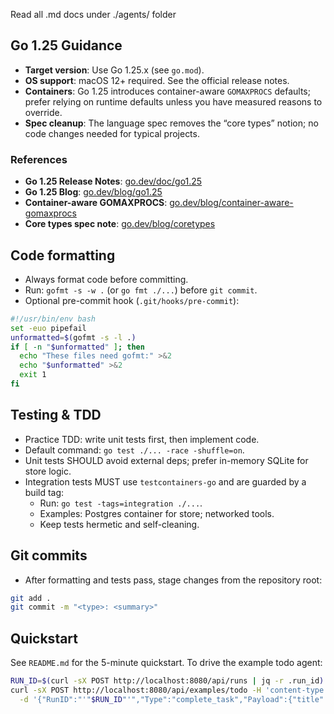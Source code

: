 Read all .md docs under ./agents/ folder

## Go 1.25 Guidance

- **Target version**: Use Go 1.25.x (see `go.mod`).
- **OS support**: macOS 12+ required. See the official release notes.
- **Containers**: Go 1.25 introduces container-aware `GOMAXPROCS` defaults; prefer relying on runtime defaults unless you have measured reasons to override.
- **Spec cleanup**: The language spec removes the “core types” notion; no code changes needed for typical projects.

### References
- **Go 1.25 Release Notes**: [go.dev/doc/go1.25](https://go.dev/doc/go1.25)
- **Go 1.25 Blog**: [go.dev/blog/go1.25](https://go.dev/blog/go1.25)
- **Container-aware GOMAXPROCS**: [go.dev/blog/container-aware-gomaxprocs](https://go.dev/blog/container-aware-gomaxprocs)
- **Core types spec note**: [go.dev/blog/coretypes](https://go.dev/blog/coretypes)

## Code formatting

- Always format code before committing.
- Run: `gofmt -s -w .` (or `go fmt ./...`) before `git commit`.
- Optional pre-commit hook (`.git/hooks/pre-commit`):

```bash
#!/usr/bin/env bash
set -euo pipefail
unformatted=$(gofmt -s -l .)
if [ -n "$unformatted" ]; then
  echo "These files need gofmt:" >&2
  echo "$unformatted" >&2
  exit 1
fi
```

## Testing & TDD

- Practice TDD: write unit tests first, then implement code.
- Default command: `go test ./... -race -shuffle=on`.
- Unit tests SHOULD avoid external deps; prefer in-memory SQLite for store logic.
- Integration tests MUST use `testcontainers-go` and are guarded by a build tag:
  - Run: `go test -tags=integration ./...`.
  - Examples: Postgres container for store; networked tools.
  - Keep tests hermetic and self-cleaning.

## Git commits

- After formatting and tests pass, stage changes from the repository root:

```bash
git add .
git commit -m "<type>: <summary>"
```

## Quickstart

See `README.md` for the 5-minute quickstart. To drive the example todo agent:

```bash
RUN_ID=$(curl -sX POST http://localhost:8080/api/runs | jq -r .run_id)
curl -sX POST http://localhost:8080/api/examples/todo -H 'content-type: application/json' \
  -d '{"RunID":"'"$RUN_ID"'","Type":"complete_task","Payload":{"title":"demo"}}'
```

